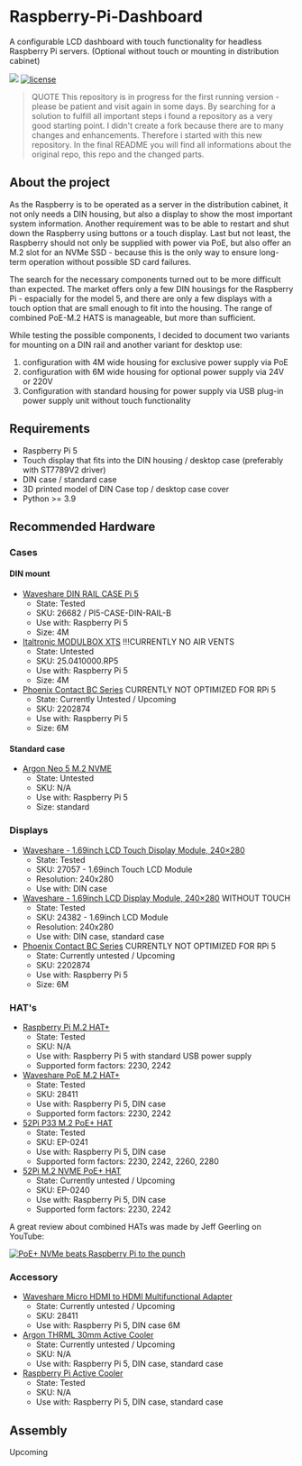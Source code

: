 # Raspberry-Pi-Dashboard
A configurable LCD dashboard with touch functionality for headless Raspberry Pi servers. (Optional without touch or mounting in distribution cabinet)

<a href="https://hits.seeyoufarm.com"><img src="https://hits.seeyoufarm.com/api/count/incr/badge.svg?url=https%3A%2F%2Fgithub.com%2Faraeubig%2FRaspberry-Pi-Dashboard&count_bg=%2379C83D&title_bg=%23555555&icon=&icon_color=%23E7E7E7&title=hits&edge_flat=false"/></a>
<a href="/LICENSE"><img src="https://img.shields.io/badge/license-GPL-blue.svg" alt="license" /></a>

> QUOTE This repository is in progress for the first running version - please be patient and visit again in some days. By searching for a solution to fulfill all important steps i found a repository as a very good starting point. I didn't create a fork because there are to many changes and enhancements. Therefore i started with this new repository. In the final README you will find all informations about the original repo, this repo and the changed parts.
## About the project
As the Raspberry is to be operated as a server in the distribution cabinet, it not only needs a DIN housing, but also a display to show the most important system information. Another requirement was to be able to restart and shut down the Raspberry using buttons or a touch display. Last but not least, the Raspberry should not only be supplied with power via PoE, but also offer an M.2 slot for an NVMe SSD - because this is the only way to ensure long-term operation without possible SD card failures.

The search for the necessary components turned out to be more difficult than expected. The market offers only a few DIN housings for the Raspberry Pi - espacially for the model 5, and there are only a few displays with a touch option that are small enough to fit into the housing. The range of combined PoE-M.2 HATS is manageable, but more than sufficient.

While testing the possible components, I decided to document two variants for mounting on a DIN rail and another variant for desktop use:

1. configuration with 4M wide housing for exclusive power supply via PoE
2. configuration with 6M wide housing for optional power supply via 24V or 220V
3. Configuration with standard housing for power supply via USB plug-in power supply unit without touch functionality
## Requirements
- Raspberry Pi 5
- Touch display that fits into the DIN housing / desktop case (preferably with ST7789V2 driver)
- DIN case / standard case
- 3D printed model of DIN Case top / desktop case cover
- Python >= 3.9
## Recommended Hardware
### Cases
#### DIN mount
- [Waveshare DIN RAIL CASE Pi 5](https://www.waveshare.com/pi5-case-din-rail-b.htm)
  - State: Tested
  - SKU: 26682 / PI5-CASE-DIN-RAIL-B
  - Use with: Raspberry Pi 5
  - Size: 4M
- [Italtronic MODULBOX XTS](https://eng.italtronic.com/accessori/25.0410000.RP5/) !!!CURRENTLY NO AIR VENTS 
    - State: Untested
    - SKU: 25.0410000.RP5
    - Use with: Raspberry Pi 5
    - Size: 4M
- [Phoenix Contact BC Series](https://www.phoenixcontact.com/en-pc/products/electronics-housings/electronics-housings-for-raspberry-pi-applications) CURRENTLY NOT OPTIMIZED FOR RPi 5
  - State: Currently Untested / Upcoming
  - SKU: 2202874
  - Use with: Raspberry Pi 5
  - Size: 6M
#### Standard case
- [Argon Neo 5 M.2 NVME](https://argon40.com/products/argon-neo-5-m-2-nvme-for-raspberry-pi-5)
  - State: Untested
  - SKU: N/A
  - Use with: Raspberry Pi 5
  - Size: standard
### Displays
- [Waveshare - 1.69inch LCD Touch Display Module, 240×280](https://www.waveshare.com/product/1.69inch-touch-lcd-module.htm)
    - State: Tested
    - SKU: 27057 - 1.69inch Touch LCD Module
    - Resolution: 240x280
    - Use with: DIN case
- [Waveshare - 1.69inch LCD Display Module, 240×280](https://www.waveshare.com/1.69inch-lcd-module.htm) WITHOUT TOUCH
    - State: Tested
    - SKU: 24382 - 1.69inch LCD Module
    - Resolution: 240x280
    - Use with: DIN case, standard case
- [Phoenix Contact BC Series](https://www.phoenixcontact.com/en-pc/products/electronics-housings/electronics-housings-for-raspberry-pi-applications) CURRENTLY NOT OPTIMIZED FOR RPi 5
  - State: Currently untested / Upcoming
  - SKU: 2202874
  - Use with: Raspberry Pi 5
  - Size: 6M
### HAT's
- [Raspberry Pi M.2 HAT+](https://www.raspberrypi.com/products/m2-hat-plus/)
    - State: Tested
    - SKU: N/A
    - Use with: Raspberry Pi 5 with standard USB power supply
    - Supported form factors: 2230, 2242
- [Waveshare PoE M.2 HAT+](https://www.waveshare.com/pi5-case-din-rail-b.htm)
    - State: Tested
    - SKU: 28411
    - Use with: Raspberry Pi 5, DIN case
    - Supported form factors: 2230, 2242
- [52Pi P33 M.2 PoE+ HAT](https://52pi.com/products/p33-m-2-nvme-2280-poe-hat-extension-board-with-official-cooler-for-raspberry-pi-5?variant=45156837818520)
    - State: Tested
    - SKU: EP-0241
    - Use with: Raspberry Pi 5, DIN case
    - Supported form factors: 2230, 2242, 2260, 2280
- [52Pi M.2 NVME PoE+ HAT](https://52pi.com/products/m-2-nvme-m-key-poe-hat-with-official-pi-5-active-cooler-for-raspberry-pi-5-support-m-2-nvme-ssd-2230-2242?variant=44972209012888)
    - State: Currently untested / Upcoming
    - SKU: EP-0240
    - Use with: Raspberry Pi 5, DIN case
    - Supported form factors: 2230, 2242

A great review about combined HATs was made by Jeff Geerling on YouTube:

[![PoE+ NVMe beats Raspberry Pi to the punch](http://img.youtube.com/vi/x9ceI0_r_Kg/0.jpg)](http://www.youtube.com/watch?v=x9ceI0_r_Kg "PoE+ NVMe beats Raspberry Pi to the punch")

### Accessory
- [Waveshare Micro HDMI to HDMI Multifunctional Adapter](https://www.waveshare.com/pi5-connector-adapter.htm)
    - State: Currently untested / Upcoming
    - SKU: 28411
    - Use with: Raspberry Pi 5, DIN case 6M
- [Argon THRML 30mm Active Cooler](https://argon40.com/products/argon-thrml-30mm-active-cooler?variant=47734223077649)
    - State: Currently untested / Upcoming
    - SKU: N/A
    - Use with: Raspberry Pi 5, DIN case, standard case
- [Raspberry Pi Active Cooler](https://www.raspberrypi.com/products/active-cooler/)
    - State: Tested
    - SKU: N/A
    - Use with: Raspberry Pi 5, DIN case, standard case
## Assembly
Upcoming